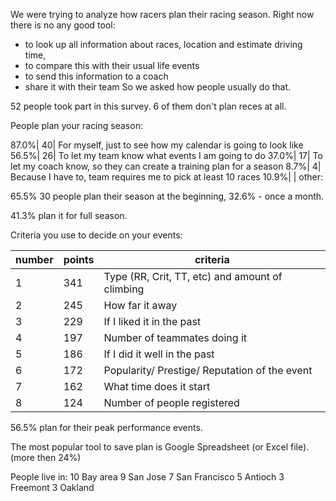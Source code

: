We were trying to analyze how racers plan their racing season. Right now there is no any good tool: 
- to look up all information about races, location and estimate driving time, 
- to compare this with their usual life events 
- to send this information to a coach
- share it with their team 
So we asked how people usually do that.

52 people took part in this survey. 6 of them don't plan reces at all.

People plan your racing season:

87.0%| 40| For myself, just to see how my calendar is going to look like 
56.5%| 26| To let my team know what events I am going to do 
37.0%| 17| To let my coach know, so they can create a training plan for a season
8.7%| 4|   Because I have to, team requires me to pick at least 10 races
10.9%|  |    other: 

65.5% 30 people plan their season at the beginning, 32.6% - once a month.

41.3% plan it for full season.

Criteria you use to decide on your events:

number | points | criteria
-----------|------|---------
1| 341 |Type (RR, Crit, TT, etc) and amount of climbing
2| 245 |How far it away
3| 229 |If I liked it in the past
4| 197 |Number of teammates doing it
5| 186 |If I did it well in the past
6| 172 |Popularity/ Prestige/ Reputation of the event
7| 162 |What time does it start
8| 124 |Number of people registered

56.5%  plan for their peak performance events.

The most popular tool to save plan is Google Spreadsheet (or Excel file). (more then 24%)

People live in:
10 Bay area
9 San Jose 
7 San Francisco
5 Antioch
3 Freemont
3 Oakland


